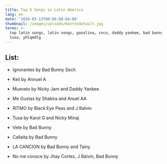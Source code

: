 ```yaml
---
title: Top 5 Songs in Latin America
lang: en
date: '2020-03-13T00:00:00-04:00'
thumbnail: /images/uploads/maxresdefault.jpg
terms: >-
  top latin songs, latin songs, gasolina, cnco, daddy yankee, bad bunny, anuel,
  tusa, yhlqmdlg
---
```

## List:

* Ignorantes by Bad Bunny Sech



* Keii by Annuel A



* Muevelo by Nicky Jam and Daddy Yankee



* Me Gustas by Shakira and Anuel AA



* RITMO by Black Eye Peas and J Balvin



* Tusa by Karol G and Nicky Minaj



* Vete by Bad Bunny



* Callaita by Bad Bunny



* LA CANCION by Bad Bunny and Tainy



* No me conoce by Jhay Cortez, J Balvin, Bad Bunny
